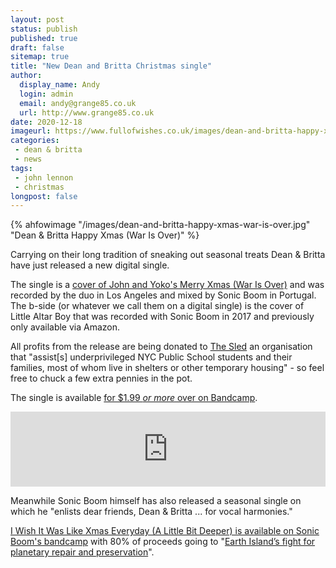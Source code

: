 ```yaml
---
layout: post
status: publish
published: true
draft: false
sitemap: true
title: "New Dean and Britta Christmas single"
author:
  display_name: Andy
  login: admin
  email: andy@grange85.co.uk
  url: http://www.grange85.co.uk
date: 2020-12-18
imageurl: https://www.fullofwishes.co.uk/images/dean-and-britta-happy-xmas-war-is-over.jpg
categories:
 - dean & britta
 - news
tags:
 - john lennon
 - christmas
longpost: false
---	
```

{% ahfowimage "/images/dean-and-britta-happy-xmas-war-is-over.jpg" "Dean & Britta Happy Xmas (War Is Over)" %}

Carrying on their long tradition of sneaking out seasonal treats Dean & Britta have just released a new digital single.

The single is a [cover of John and Yoko's Merry Xmas (War Is Over)](https://deanandbritta.bandcamp.com/album/happy-xmas-war-is-over) and was recorded by the duo in Los Angeles and mixed by Sonic Boom in Portugal. The b-side (or whatever we call them on a digital single) is the cover of Little Altar Boy that was recorded with Sonic Boom in 2017 and previously only available via Amazon.

All profits from the release are being donated to [The Sled](https://www.thesled.org/) an organisation that "assist[s] underprivileged NYC Public School students and their families, most of whom live in shelters or other temporary housing" - so feel free to chuck a few extra pennies in the pot.

The single is available [for $1.99 _or more_ over on Bandcamp](https://deanandbritta.bandcamp.com/album/happy-xmas-war-is-over).

<iframe style="border: 0; width: 100%; height: 120px;" src="https://bandcamp.com/EmbeddedPlayer/album=3997785857/size=large/bgcol=ffffff/linkcol=0687f5/tracklist=false/artwork=small/transparent=true/" seamless><a href="https://deanandbritta.bandcamp.com/album/happy-xmas-war-is-over">Happy Xmas (War is Over) by Dean &amp; Britta</a></iframe>

Meanwhile Sonic Boom himself has also released a seasonal single on which he "enlists dear friends, Dean & Britta ... for vocal harmonies."

 [I Wish It Was Like Xmas Everyday (A Little Bit Deeper) is available on Sonic Boom's bandcamp](https://sonicboomspacemen3.bandcamp.com/track/i-wish-it-was-like-xmas-everyday-a-little-bit-deeper-feat-dean-britta) with 80% of proceeds going to  "[Earth Island’s fight for planetary repair and preservation](https://earthisland.org/)". 